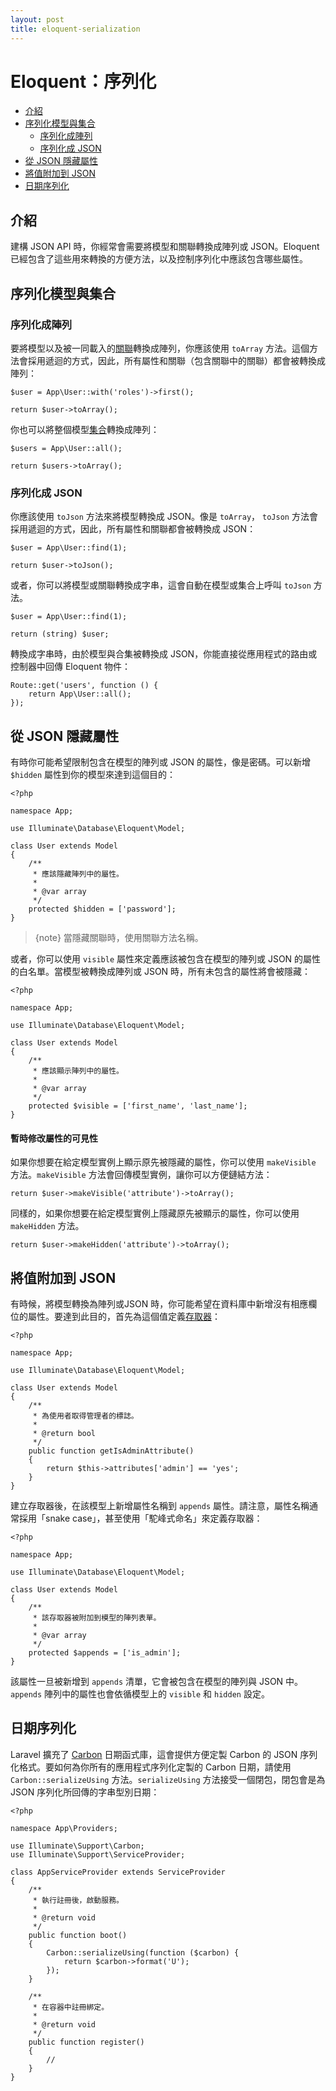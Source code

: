 ```yaml
---
layout: post
title: eloquent-serialization
---
```

# Eloquent：序列化

- [介紹](#introduction)
- [序列化模型與集合](#serializing-models-and-collections)
    - [序列化成陣列](#serializing-to-arrays)
    - [序列化成 JSON](#serializing-to-json)
- [從 JSON 隱藏屬性](#hiding-attributes-from-json)
- [將值附加到 JSON](#appending-values-to-json)
- [日期序列化](#date-serialization)

<a name="introduction"></a>
## 介紹

建構 JSON API 時，你經常會需要將模型和關聯轉換成陣列或 JSON。Eloquent 已經包含了這些用來轉換的方便方法，以及控制序列化中應該包含哪些屬性。

<a name="serializing-models-and-collections"></a>
## 序列化模型與集合

<a name="serializing-to-arrays"></a>
### 序列化成陣列

要將模型以及被一同載入的[關聯](/docs/{{version}}/eloquent-relationships)轉換成陣列，你應該使用 `toArray` 方法。這個方法會採用遞迴的方式，因此，所有屬性和關聯（包含關聯中的關聯）都會被轉換成陣列：

    $user = App\User::with('roles')->first();

    return $user->toArray();

你也可以將整個模型[集合](/docs/{{version}}/eloquent-collections)轉換成陣列：

    $users = App\User::all();

    return $users->toArray();

<a name="serializing-to-json"></a>
### 序列化成 JSON

你應該使用 `toJson` 方法來將模型轉換成 JSON。像是 `toArray`， `toJson` 方法會採用遞迴的方式，因此，所有屬性和關聯都會被轉換成 JSON：

    $user = App\User::find(1);

    return $user->toJson();

或者，你可以將模型或關聯轉換成字串，這會自動在模型或集合上呼叫 `toJson` 方法。

    $user = App\User::find(1);

    return (string) $user;

轉換成字串時，由於模型與合集被轉換成 JSON，你能直接從應用程式的路由或控制器中回傳 Eloquent 物件：

    Route::get('users', function () {
        return App\User::all();
    });

<a name="hiding-attributes-from-json"></a>
## 從 JSON 隱藏屬性

有時你可能希望限制包含在模型的陣列或 JSON 的屬性，像是密碼。可以新增 `$hidden` 屬性到你的模型來達到這個目的：

    <?php

    namespace App;

    use Illuminate\Database\Eloquent\Model;

    class User extends Model
    {
        /**
         * 應該隱藏陣列中的屬性。
         *
         * @var array
         */
        protected $hidden = ['password'];
    }

> {note} 當隱藏關聯時，使用關聯方法名稱。

或者，你可以使用 `visible` 屬性來定義應該被包含在模型的陣列或 JSON 的屬性的白名單。當模型被轉換成陣列或 JSON 時，所有未包含的屬性將會被隱藏：

    <?php

    namespace App;

    use Illuminate\Database\Eloquent\Model;

    class User extends Model
    {
        /**
         * 應該顯示陣列中的屬性。
         *
         * @var array
         */
        protected $visible = ['first_name', 'last_name'];
    }

#### 暫時修改屬性的可見性

如果你想要在給定模型實例上顯示原先被隱藏的屬性，你可以使用 `makeVisible` 方法。`makeVisible` 方法會回傳模型實例，讓你可以方便鏈結方法：

    return $user->makeVisible('attribute')->toArray();

同樣的，如果你想要在給定模型實例上隱藏原先被顯示的屬性，你可以使用 `makeHidden` 方法。

    return $user->makeHidden('attribute')->toArray();

<a name="appending-values-to-json"></a>
## 將值附加到 JSON

有時候，將模型轉換為陣列或JSON 時，你可能希望在資料庫中新增沒有相應欄位的屬性。要達到此目的，首先為這個值定義[存取器](/docs/{{version}}/eloquent-mutators)：

    <?php

    namespace App;

    use Illuminate\Database\Eloquent\Model;

    class User extends Model
    {
        /**
         * 為使用者取得管理者的標誌。
         *
         * @return bool
         */
        public function getIsAdminAttribute()
        {
            return $this->attributes['admin'] == 'yes';
        }
    }

建立存取器後，在該模型上新增屬性名稱到 `appends` 屬性。請注意，屬性名稱通常採用「snake case」，甚至使用「駝峰式命名」來定義存取器：

    <?php

    namespace App;

    use Illuminate\Database\Eloquent\Model;

    class User extends Model
    {
        /**
         * 該存取器被附加到模型的陣列表單。
         *
         * @var array
         */
        protected $appends = ['is_admin'];
    }

該屬性一旦被新增到 `appends` 清單，它會被包含在模型的陣列與 JSON 中。`appends` 陣列中的屬性也會依循模型上的 `visible` 和 `hidden` 設定。

<a name="date-serialization"></a>
## 日期序列化

Laravel 擴充了 [Carbon](https://github.com/briannesbitt/Carbon) 日期函式庫，這會提供方便定製 Carbon 的 JSON 序列化格式。要如何為你所有的應用程式序列化定製的 Carbon 日期，請使用 `Carbon::serializeUsing` 方法。`serializeUsing` 方法接受一個閉包，閉包會是為 JSON 序列化所回傳的字串型別日期：

    <?php

    namespace App\Providers;

    use Illuminate\Support\Carbon;
    use Illuminate\Support\ServiceProvider;

    class AppServiceProvider extends ServiceProvider
    {
        /**
         * 執行註冊後，啟動服務。
         *
         * @return void
         */
        public function boot()
        {
            Carbon::serializeUsing(function ($carbon) {
                return $carbon->format('U');
            });
        }

        /**
         * 在容器中註冊綁定。
         *
         * @return void
         */
        public function register()
        {
            //
        }
    }

